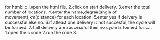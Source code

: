for html:::::
!.open the html file. 2.click on start delivery. 3.enter the total number of locations. 4.enter the name,degree(angle of movement),km(distance) for each location. 5.enter yes if delivery is successful else no. 6.if atleast one delivery is not succesful, the cycle will be formed. 7.if all delivery are successful then no cycle is formed
for c:::
1.open the c code
2.run the code
3.
